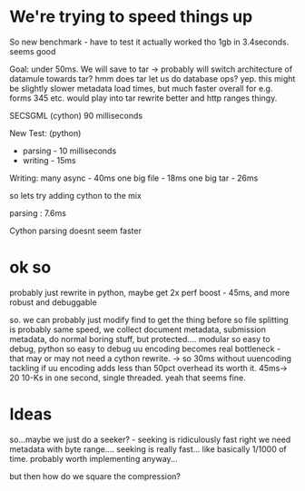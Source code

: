 # We're trying to speed things up

So new benchmark - have to test it actually worked tho
1gb in 3.4seconds. seems good

Goal: under 50ms.
We will save to tar -> probably will switch architecture of datamule towards tar?
hmm does tar let us do database ops?
yep. this might be slightly slower metadata load times, but much faster overall for e.g. forms 345 etc.
would play into tar rewrite better and http ranges thingy.



SECSGML (cython)
90 milliseconds

New Test: (python)
* parsing - 10 milliseconds
* writing - 15ms

Writing:
many async - 40ms
one big file - 18ms
one big tar - 26ms

so lets try adding cython to the mix

parsing : 7.6ms 

Cython
parsing doesnt seem faster

# ok so
probably just rewrite in python, maybe get 2x perf boost - 45ms, and more robust and debuggable

so. we can probably just modify find to get the thing before <TEXT>
so file splitting is probably same speed,
we collect document metadata, submission metadata, do normal boring stuff, but protected....
modular so easy to debug, python so easy to debug
uu encoding becomes real bottleneck - that may or may not need a cython rewrite.
-> so 30ms without uuencoding tackling
if uu encoding adds less than 50pct overhead its worth it.
45ms-> 20 10-Ks in one second, single threaded. yeah that seems fine.


# Ideas
so...maybe we just do a seeker? - seeking is ridiculously fast
right we need metadata with byte range....
seeking is really fast... like basically 1/1000 of time.
probably worth implementing anyway...

but then how do we square the compression?